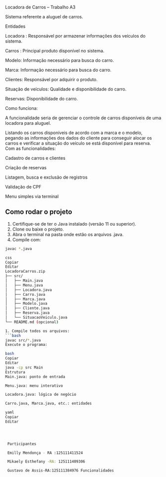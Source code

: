 Locadora de Carros – Trabalho A3  

Sistema referente a aluguel de carros.  

 Entidades  

Locadora : Responsável por armazenar informações dos veículos do sistema.   

Carros : Principal produto disponível no sistema.   

 Modelo: Informação necessário para busca do carro.   

 Marca: Informação necessário para busca do carro.   

 Clientes: Responsável por adquirir o produto.   

 Situação de veículos: Qualidade e disponibilidade do carro.   

 Reservas: Disponibilidade do carro.  

 Como funciona:  

 A funcionalidade seria de gerenciar o controle de carros disponíveis de uma locadora para aluguel.   

Listando os carros disponíveis de acordo com a marca e o modelo, pegando as informações dos dados do cliente para conseguir alocar os carros e verificar a situação do veículo se está disponível para reserva. Com as funcionalidades:  

Cadastro de carros e clientes 

Criação de reservas 

Listagem, busca e exclusão de registros 

Validação de CPF 

Menu simples via terminal 

 

 

## Como rodar o projeto

1. Certifique-se de ter o Java instalado (versão 11 ou superior).
2. Clone ou baixe o projeto.
3. Abra o terminal na pasta onde estão os arquivos .java.
4. Compile com:

```sh
javac *.java

css
Copiar
Editar
LocadoraCarros.zip
├── src/
│   ├── Main.java
│   ├── Menu.java
│   ├── Locadora.java
│   ├── Carro.java
│   ├── Marca.java
│   ├── Modelo.java
│   ├── Cliente.java
│   ├── Reserva.java
│   └── SituacaoVeiculo.java
└── README.md (opcional)

1. Compile todos os arquivos:
```bash
javac src/*.java
Execute o programa:

bash
Copiar
Editar
java -cp src Main
Estrutura
Main.java: ponto de entrada

Menu.java: menu interativo

Locadora.java: lógica de negócio

Carro.java, Marca.java, etc.: entidades

yaml
Copiar
Editar


 

 Participantes   

 Emilly Mendonça - RA :125111411524  

 Mikaely Esthefany -RA: 125111409306  

 Gustavo de Assis-RA:125111384976 Funcionalidades 
